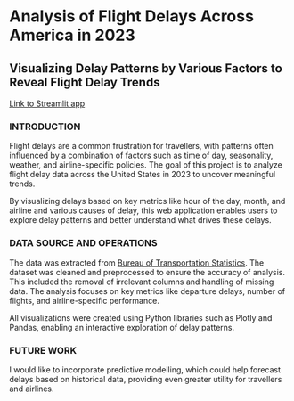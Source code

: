 # Analysis of Flight Delays Across America in 2023
## Visualizing Delay Patterns by Various Factors to Reveal Flight Delay Trends
[Link to Streamlit app](https://flight-delay-analysis.streamlit.app/)

### INTRODUCTION
Flight delays are a common frustration for travellers, with patterns often influenced by a combination of factors such as time of day, seasonality, weather, and airline-specific policies. The goal of this project is to analyze flight delay data across the United States in 2023 to uncover meaningful trends.

By visualizing delays based on key metrics like hour of the day, month, and airline and various causes of delay, this web application enables users to explore delay patterns and better understand what drives these delays.

### DATA SOURCE AND OPERATIONS
The data was extracted from [Bureau of Transportation Statistics](https://www.bts.gov/). The dataset was cleaned and preprocessed to ensure the accuracy of analysis. This included the removal of irrelevant columns and handling of missing data. The analysis focuses on key metrics like departure delays, number of flights, and airline-specific performance.

All visualizations were created using Python libraries such as Plotly and Pandas, enabling an interactive exploration of delay patterns.

### FUTURE WORK
I would like to incorporate predictive modelling, which could help forecast delays based on historical data, providing even greater utility for travellers and airlines.


